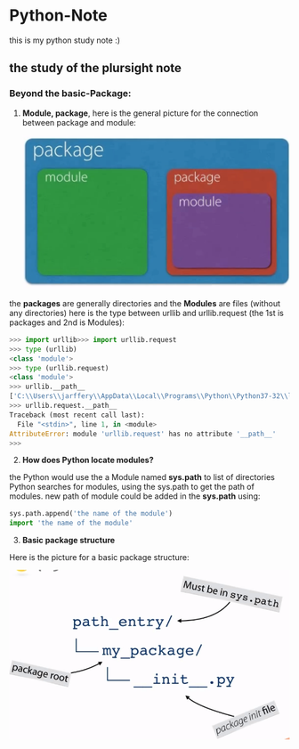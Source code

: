 # Python-Note
this is my python study note :)

## the study of the plursight note


### Beyond the basic-Package:
1. **Module, package**, here is the general picture for the connection between package and module:

    ![package](./images/package.png)

the **packages** are generally directories and the **Modules** are files (without any directories)
here is the type between urllib and urllib.request (the 1st is packages and 2nd is Modules):
```python
>>> import urllib>>> import urllib.request
>>> type (urllib)
<class 'module'>
>>> type (urllib.request)
<class 'module'>
>>> urllib.__path__
['C:\\Users\\jarffery\\AppData\\Local\\Programs\\Python\\Python37-32\\lib\\urllib']
>>> urllib.request.__path__
Traceback (most recent call last):
  File "<stdin>", line 1, in <module>
AttributeError: module 'urllib.request' has no attribute '__path__'
>>>
```

2. **How does Python locate modules?**

the Python would use the a Module named **sys.path** to list of directories Python searches for modules, using the sys.path to get the path of modules.
new path of module could be added in the **sys.path** using:
```python
sys.path.append('the name of the module')
import 'the name of the module'
```
3. **Basic package structure**

Here is the picture for a basic package structure:

![basicalstructure](./images/basicstructure.png)


